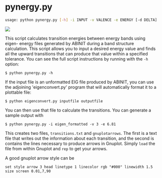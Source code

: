 pynergy.py
==============

```sh
usage: python pynergy.py [-h] -i INPUT -v VALENCE -e ENERGY [-d DELTA]
```

![](bands.png)

This script calculates transition energies between energy bands using eigen-
energy files generated by ABINIT during a band structure calculation. This
script allows you to input a desired energy value and finds all the upward
transitions that can produce that value within a specified tolerance. You can see the full script instructions by running with the `-h` option:

```
$ python pynergy.py -h
```

If the input file is an unformatted EIG file produced by ABINIT, you can use
the adjoining 'eigenconvert.py' program that will automatically format it to a
plottable file:

```
$ python eigenconvert.py inputfile outputfile
```

You can then use that file to calculate the transitions. You can generate a sample output with 

```
$ python pynergy.py -i eigen_formatted -v 3 -e 6.81
```

This creates two files, `transitions.txt` and `gnuplotarrows`. The first is a text file that writes out the information about each transition, and the second is contains the lines necessary to produce arrows in Gnuplot. Simply `load` the file from within Gnuplot and `rep` to get your arrows.

A good gnuplot arrow style can be

```
set style arrow 3 head linetype 1 linecolor rgb "#000" linewidth 1.5 size screen 0.01,7,90
```

